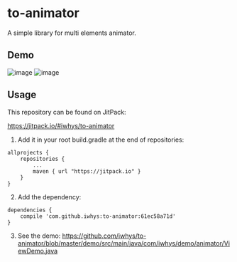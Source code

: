# to-animator
A simple library for multi elements animator.

## Demo
![image](https://github.com/iwhys/to-animator/blob/master/screenshot/random.gif)
![image](https://github.com/iwhys/to-animator/blob/master/screenshot/wave.gif)

## Usage

This repository can be found on JitPack:

https://jitpack.io/#iwhys/to-animator

1) Add it in your root build.gradle at the end of repositories:
```
allprojects {
    repositories {
        ...
        maven { url "https://jitpack.io" }
    }
}
```

2) Add the dependency:
```
dependencies {
    compile 'com.github.iwhys:to-animator:61ec58a71d'
}
```

3) See the demo: https://github.com/iwhys/to-animator/blob/master/demo/src/main/java/com/iwhys/demo/animator/ViewDemo.java
